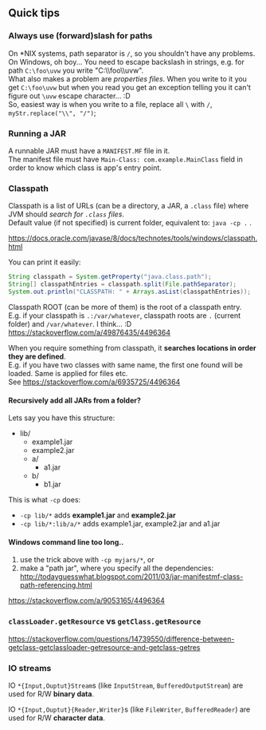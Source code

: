 
## Quick tips

### Always use (forward)slash for paths

On *NIX systems, path separator is `/`, so you shouldn't have any problems.  
On Windows, oh boy... You need to escape backslash in strings, e.g. for path `C:\foo\uvw` you write "C:\\\\foo\\\\uvw".  
What also makes a problem are *properties files*. When you write to it you get `C:\foo\uvw` but when you read you get an exception telling you it can't figure out `\uvw` escape character... :D  
So, easiest way is when you write to a file, replace all `\` with `/`, `myStr.replace("\\", "/")`;

### Running a JAR

A runnable JAR must have a `MANIFEST.MF` file in it.  
The manifest file must have `Main-Class: com.example.MainClass` field in order to know which class is app's entry point.

### Classpath
Classpath is a list of URLs (can be a directory, a JAR, a `.class` file) where JVM should *search for `.class` files*.  
Default value (if not specified) is current folder, equivalent to: `java -cp .` .

https://docs.oracle.com/javase/8/docs/technotes/tools/windows/classpath.html

You can print it easily:
```java
String classpath = System.getProperty("java.class.path");
String[] classpathEntries = classpath.split(File.pathSeparator);
System.out.println("CLASSPATH: " + Arrays.asList(classpathEntries));
```

Classpath ROOT (can be more of them) is the root of a classpath entry.  
E.g. if your classpath is `.:/var/whatever`, classpath roots are `.` (current folder) and `/var/whatever`. I think... :D
https://stackoverflow.com/a/49876435/4496364

When you require something from classpath, it **searches locations in order they are defined**.  
E.g. if you have two classes with same name, the first one found will be loaded. Same is applied for files etc.  
See https://stackoverflow.com/a/6935725/4496364

#### Recursively add all JARs from a folder?
Lets say you have this structure:
- lib/
  - example1.jar
  - example2.jar
  - a/
    - a1.jar
  - b/
    - b1.jar

This is what `-cp` does:
- `-cp lib/*` adds **example1.jar** and **example2.jar** 
- `-cp lib/*:lib/a/*` adds example1.jar, example2.jar and a1.jar

#### Windows command line too long..
1. use the trick above with `-cp myjars/*`, or  
2. make a "path jar", where you specify all the dependencies:  
http://todayguesswhat.blogspot.com/2011/03/jar-manifestmf-class-path-referencing.html

https://stackoverflow.com/a/9053165/4496364

### `classLoader.getResource` vs `getClass.getResource`

https://stackoverflow.com/questions/14739550/difference-between-getclass-getclassloader-getresource-and-getclass-getres


### IO streams

IO `*{Input,Ouptut}Stream`s (like `InputStream`, `BufferedOutputStream`) are used for R/W **binary data**.

IO `*{Input,Ouptut}{Reader,Writer}`s (like `FileWriter`, `BufferedReader`) are used for R/W **character data**.

